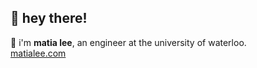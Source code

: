 ## 🤗 hey there!
👋 i'm **matia lee**, an engineer at the university of waterloo. <br>
[matialee.com](https://www.matialee.com/)
